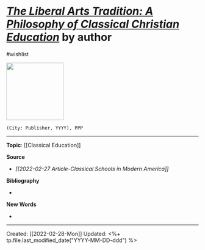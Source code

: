
# [*The Liberal Arts Tradition: A Philosophy of Classical Christian Education*](https://classicalacademicpress.com/products/the-liberal-arts-tradition-a-philosophy-of-classical-christian-education-third-edition) by author
#wishlist

<img src="https://cdn.shopify.com/s/files/1/0264/3014/4583/products/ScreenShot2021-05-21at4.49.59PM_800x.png?v=1644252043" width=150>

`(City: Publisher, YYYY), PPP`


--- 
**Topic**: [[Classical Education]]

**Source**
- *[[2022-02-27 Article-Classical Schools in Modern America]]*


**Bibliography**

- 

**New Words**

- 

---
Created: [[2022-02-28-Mon]]
Updated: <%+ tp.file.last_modified_date("YYYY-MM-DD-ddd") %>
